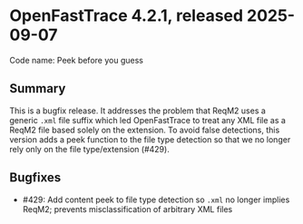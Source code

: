 # OpenFastTrace 4.2.1, released 2025-09-07

Code name: Peek before you guess

## Summary

This is a bugfix release. It addresses the problem that ReqM2 uses a generic `.xml` file suffix which led OpenFastTrace to treat any XML file as a ReqM2 file based solely on the extension. To avoid false detections, this version adds a peek function to the file type detection so that we no longer rely only on the file type/extension (#429).

## Bugfixes

* #429: Add content peek to file type detection so `.xml` no longer implies ReqM2; prevents misclassification of arbitrary XML files
